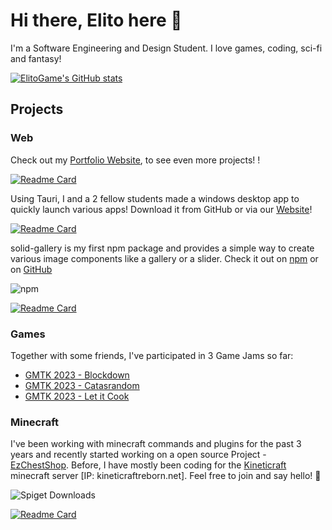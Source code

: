 # Hi there, Elito here 🍉

I'm a Software Engineering and Design Student. I love games, coding, sci-fi and fantasy!

[![ElitoGame's GitHub stats](https://github-readme-stats.vercel.app/api?username=ElitoGame&theme=dark&title_color=33dd33&count_private=true&show_icons=true&hide_border=true)](https://github.com/ElitoGame)

## Projects

### Web

Check out my [Portfolio Website](https://elitogame.github.io), to see even more projects! !

[![Readme Card](https://github-readme-stats.vercel.app/api/pin/?username=ElitoGame&repo=elitogame.github.io&theme=dark&title_color=33dd33&count_private=true&show_icons=true&hide_border=true)](https://github.com/ElitoGame/elitogame.github.io)

Using Tauri, I and a 2 fellow students made a windows desktop app to quickly launch various apps! Download it from GitHub or via our [Website](https://hexalaunch.vercel.app)!

[![Readme Card](https://github-readme-stats.vercel.app/api/pin/?username=ElitoGame&repo=HexaLaunch&theme=dark&title_color=33dd33&count_private=true&show_icons=true&hide_border=true)](https://github.com/ElitoGame/HexaLaunch)

solid-gallery is my first npm package and provides a simple way to create various image components like a gallery or a slider. Check it out on [npm](https://www.npmjs.com/package/solid-gallery) or on [GitHub](https://github.com/ElitoGame/solid-gallery)

![npm](https://img.shields.io/npm/dt/solid-gallery)

[![Readme Card](https://github-readme-stats.vercel.app/api/pin/?username=ElitoGame&repo=solid-gallery&theme=dark&title_color=33dd33&count_private=true&show_icons=true&hide_border=true)](https://github.com/ElitoGame/solid-gallery)

### Games

Together with some friends, I've participated in 3 Game Jams so far:

- [GMTK 2023 - Blockdown](https://elitogame.itch.io/blockdown)
- [GMTK 2023 - Catasrandom](https://elitogame.itch.io/catasrandom)
- [GMTK 2023 - Let it Cook](https://elitogame.itch.io/let-it-cook)

### Minecraft

I've been working with minecraft commands and plugins for the past 3 years and recently started working on a open source Project - [EzChestShop](https://www.spigotmc.org/resources/ez-chest-shop-ecs-1-14-x-1-17-x.90411/). Before, I have mostly been coding for the [Kineticraft](https://sites.google.com/kineticraft.net/kc-policy/home) minecraft server [IP: kineticraftreborn.net]. Feel free to join and say hello! 👋

![Spiget Downloads](https://img.shields.io/spiget/downloads/90411)

[![Readme Card](https://github-readme-stats.vercel.app/api/pin/?username=ItzAmirreza&repo=EzChestShop&theme=dark&title_color=33dd33&count_private=true&show_icons=true&hide_border=true)](https://github.com/ItzAmirreza/EzChestShop)
